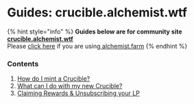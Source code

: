# Guides: crucible.alchemist.wtf

{% hint style="info" %}
**Guides below are for community site** [**crucible.alchemist.wtf**](./)  
Please [click here](../guides-alchemist.farm/) if you are using[ alchemist.farm](../guides-alchemist.farm/)
{% endhint %}

### Contents

1. [How do I mint a Crucible?](how-do-i-mint-a-crucible.md)
2. [What can I do with my new Crucible?](what-can-i-do-with-my-new-crucible.md)
3. [Claiming Rewards & Unsubscribing your LP](claiming-rewards-and-unsubscribing-your-lp.md)

